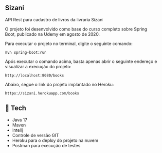 <h2>Sizani</h2>

API Rest para cadastro de livros da livraria Sizani

O projeto foi desenvolvido como base do curso completo sobre Spring Boot, publicado na Udemy em agosto de 2020.


Para executar o projeto no terminal, digite o seguinte comando:

```shell script
mvn spring-boot:run 
```

Após executar o comando acima, basta apenas abrir o seguinte endereço e visualizar a execução do projeto:

```
http://localhost:8080/books
```

Abaixo, segue o link do projeto implantado no Heroku:
 
```
https://sizani.herokuapp.com/books
```

## 🚀 Tech
* Java 17
* Maven
* Intellj
* Controle de versão GIT
* Heroku para o deploy do projeto na nuvem
* Postman para execução de testes


